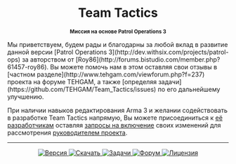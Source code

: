 <h1 align="center">Team Tactics</h1>
<p align="center"><sup><strong>Миссия на основе Patrol Operations 3</strong></sup></p>
Мы приветствуем, будем рады и благодарны за любой вклад в развитие данной версии [Patrol Operations 3](http://dev.withsix.com/projects/patrol-ops) за авторством от [Roy86](http://forums.bistudio.com/member.php?61457-roy86). Вы можете помочь нам в этом оставляя свои отзывы в [частном разделе](http://www.tehgam.com/viewforum.php?f=237) проекта на форуме TEHGAM, а также [определяя задачи](https://github.com/TEHGAM/Team_Tactics/issues) по его дальнейшему улучшению.

При наличии навыков редактирования Arma 3 и желании содействовать в разработке Team Tactics напрямую, Вы можете присоединиться к [её разработчикам](https://github.com/TEHGAM/Team_Tactics/graphs/contributors) оставляя [запросы на включение](https://github.com/TEHGAM/Team_Tactics/pulls?q=is%3Apr+is%3Aclosed) своих изменений для рассмотрения [руководителем проекта](https://github.com/AlNazir).

<hr />
<p align="center">
  <a href="https://github.com/TEHGAM/Team_Tactics/tree/master/team_tactics.altis">
    <img src="http://img.shields.io/badge/Версия-0.1-blue.svg?style=flat"
         alt="Версия" />
  </a>
  <a href="https://github.com/TEHGAM/Team_Tactics/raw/master/team_tactics.Altis.pbo">
    <img src="http://img.shields.io/badge/Скачать-2.04_МБ-green.svg?style=flat"
         alt="Скачать" />
  </a>
  <a href="https://github.com/TEHGAM/Team_Tactics/issues">
    <img src="http://img.shields.io/github/issues-raw/TEHGAM/Team_Tactics.svg?label=Задачи&style=flat"
         alt="Задачи" />
  </a>
    <a href="http://www.tehgam.com/viewforum.php?f=237">
    <img src="https://img.shields.io/badge/TEHGAM-Форум-lightgrey.svg?style=flat"
         alt="Форум" />
  </a>
    <a href="http://creativecommons.org/licenses/by-nc-sa/3.0/deed.ru">
    <img src="http://img.shields.io/badge/Лицензия-CC-red.svg?style=flat"
         alt="Лицензия" />
  </a>
</p>
